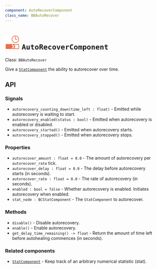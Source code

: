 ```yaml
---
component: AutoRecoverComponent
class_name: BBAutoRecover
---
```


# <img src="../addons/bc-components/stat/auto_recover.svg" width="48" height="48"> `AutoRecoverComponent`

Class: `BBAutoRecover`

Give a [`StatComponent`](stat.md) the ability to autorecover over time.

## API

### Signals

- `autorecovery_counting_down(time_left : float)` - Emitted while autorecovery is waiting to start.
- `autorecovery_enabled(status : bool)` - Emitted when autorecovery is enabled or disabled.
- `autorecovery_started()` - Emitted when autorecovery starts.
- `autorecovery_stopped()` - Emitted when autorecovery stops.

### Properties

- `autorecover_amount : float = 0.0` - The amount of autorecovery per `autorecover_rate` tick.
- `autorecover_delay : float = 0.0` - The delay before autorecovery starts (in seconds).
- `autorecover_rate : float = 0.0` - The rate of autorecovery (in seconds).
- `enabled : bool = false` - Whether autorecovery is enabled.  Initiates autorecovery when enabled.
- `stat_node : BCStatComponent` - The `StatComponent` to autorecover.

### Methods

- `disable()` - Disable autorecovery.
- `enable()` - Enable autorecovery.
- `get_delay_time_remaining() -> float` - Return the amount of time left before autohealing commences (in seconds).

### Related components

- [`StatComponent`](stat.md) - Keep track of an arbitrary numerical statistic (stat).
